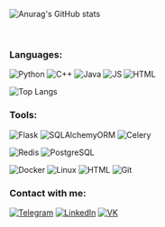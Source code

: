 ![Anurag's GitHub stats](https://github-readme-stats.vercel.app/api?username=st-a-novoseltcev&theme=github_dark&show_icons=true&count_private=true&custom_title=Hi%20there%20%f0%9f%91%8b)

<br/>

### Languages:
![Python](https://img.shields.io/badge/Python-1D334A?style=for-the-badge&logo=python&logoColor=yellowgreen) 
![C++](https://img.shields.io/badge/C++-1D334A?style=for-the-badge&logo=c%2b%2b&logoColor=blue) 
![Java](https://img.shields.io/badge/Java-1D334A?style=for-the-badge&logo=java&logoColor=6b593a) 
![JS](https://img.shields.io/badge/JavaScript-1D334A?style=for-the-badge&logo=javascript&)
![HTML](https://img.shields.io/badge/Html-1D334A?style=for-the-badge&logo=html5&) 

![Top Langs](https://github-readme-stats.vercel.app/api/top-langs/?username=st-a-novoseltcev&hide=verilog&theme=github_dark&langs_count=4&layout=compact&hide_title=true)
<br/>
### Tools:
![Flask](https://img.shields.io/badge/Flask-1D334A?style=for-the-badge&lfor-the-badgel&logo=flask&logoColor=orange)
![SQLAlchemyORM](https://img.shields.io/badge/SQLAlchemyORM-1D334A?style=for-the-badge&logo=amazondynamodb&logoColor=red)
![Celery](https://img.shields.io/badge/Celery-1D334A?style=for-the-badge&logo=celery&logoColor=green)

![Redis](https://img.shields.io/badge/redis-1D334A?style=for-the-badge&logo=redis&)
![PostgreSQL](https://img.shields.io/badge/PostgreSQL-1D334A?style=for-the-badge&logo=postgresql&)

![Docker](https://img.shields.io/badge/Docker-1D334A?style=for-the-badge&logo=docker&)
![Linux](https://img.shields.io/badge/Linux-1D334A?style=for-the-badge&logo=linux&)
![HTML](https://img.shields.io/badge/Html-1D334A?style=for-the-badge&logo=html5&) 
![Git](https://img.shields.io/badge/Git-1D334A?style=for-the-badge&logo=git&)
<br/>
### Contact with me:
[![Telegram](https://img.shields.io/badge/Telegram-1D334A?style=for-the-badge&logo=telegram)][telegram] 
[![LinkedIn](https://img.shields.io/badge/LinkedIn-1D334A?style=for-the-badge&logo=linkedin&logoColor=yellowgreen)][linkedin]
[![VK](https://img.shields.io/badge/VK-1D334A?style=for-the-badge&logo=vk&logoColor=07f)][vk]


[vk]: https://vk.com/st.a.novoseltcev
[telegram]: https://t.me/st_a_novoseltcev
[linkedin]: https://linkedin.com/in/st-a-novoseltcev
